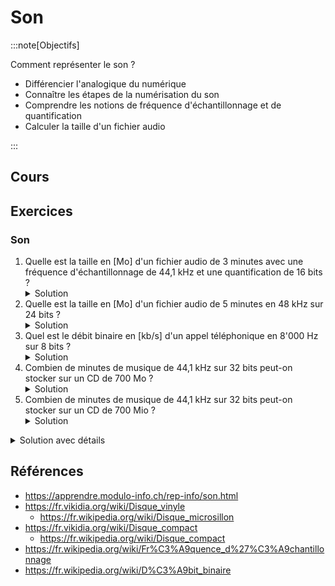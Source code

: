 # Son

:::note[Objectifs]

Comment représenter le son ?

- Différencier l'analogique du numérique
- Connaître les étapes de la numérisation du son
- Comprendre les notions de fréquence d'échantillonnage et de quantification
- Calculer la taille d'un fichier audio

:::

## Cours

<Reaveal name="1m-repr-son" />

## Exercices

### Son

1. Quelle est la taille en [Mo] d'un fichier audio de 3 minutes avec une fréquence d'échantillonnage de 44,1 kHz et une quantification de 16 bits ?
   <details><summary>Solution</summary>15,88 [Mo]</details>
2. Quelle est la taille en [Mo] d'un fichier audio de 5 minutes en 48 kHz sur 24 bits ?
   <details><summary>Solution</summary>43,2 [Mo]</details>
3. Quel est le débit binaire en [kb/s] d'un appel téléphonique en 8'000 Hz sur 8 bits ?
   <details><summary>Solution</summary>64 [kb/s]</details>
4. Combien de minutes de musique de 44,1 kHz sur 32 bits peut-on stocker sur un CD de 700 Mo ?
   <details><summary>Solution</summary>66,14 minutes</details>
5. Combien de minutes de musique de 44,1 kHz sur 32 bits peut-on stocker sur un CD de 700 Mio ?
   <details><summary>Solution</summary>69,35 minutes</details>

<details>
<summary>Solution avec détails</summary>

1. - 3 minutes = 180 secondes
   - 44,1 [kHz] &times; 16 [b] = 705,6 [kb/s]
   - 705,6 [kb/s] &times; 180 [s] = 127'008 [kb]
   - 127'008 [kb] / 8 = 15'876 [ko]
   - 15'876 [ko] / 1'000 = 15,88 [Mo]
2. - 5 minutes = 300 secondes
   - 48 [kHz] &times; 24 [b] = 1'152 [kb/s]
   - 1'152 [kb/s] &times; 300 [s] = 345'600 [kb]
   - 345'600 [kb] / 8 = 43'200 [ko]
   - 43'200 [ko] / 1'000 = 43,2 [Mo]
3. - 8'000 [Hz] &times; 8 [b] = 64'000 [b/s]
   - 64'000 [b/s] / 1'000 = 64 [kb/s]
4. - Débit binaire de la musique :
     - 44,1 [kHz] &times; 32 [b] = 1'411,2 [kb/s]
     - 1'411,2 [kb/s] / 8 = 176,4 [ko/s]
   - Espace de stockage en [ko] :
     - 700 [Mo] &times; 1'000 = 700'000 [ko]
   - Diviser l'espace de stockage par le débit binaire :
     - 700'000 [ko] / 176,4 [ko/s] = 3'968,25 [s]
   - Convertir les secondes en minutes :
     - 3'968,25 [s] / 60 = 66,14 minutes
5. - Débit binaire de la musique (en [o/s] cette fois) :
     - 44,1 [kHz] &times; 32 [b] = 1'411,2 [kb/s]
     - 1'411,2 [kb/s] / 8 = 176,4 [ko/s]
     - 176,4 [ko/s] &times; 1'000 = 176'400 [o/s]
   - Espace de stockage en [o] :
     - 700 [Mio] &times; 1'024 &times; 1'024 = 734'003'200 [o]
   - Diviser l'espace de stockage par le débit binaire :
     - 734'003'200 [o] / 176'400 [o/s] = 4'161,02 [s]
   - Convertir les secondes en minutes :
     - 4'161,02 [s] / 60 = 69,35 minutes

</details>

## Références

- https://apprendre.modulo-info.ch/rep-info/son.html
- https://fr.vikidia.org/wiki/Disque_vinyle
  - https://fr.wikipedia.org/wiki/Disque_microsillon
- https://fr.vikidia.org/wiki/Disque_compact
  - https://fr.wikipedia.org/wiki/Disque_compact
- https://fr.wikipedia.org/wiki/Fr%C3%A9quence_d%27%C3%A9chantillonnage
- https://fr.wikipedia.org/wiki/D%C3%A9bit_binaire
